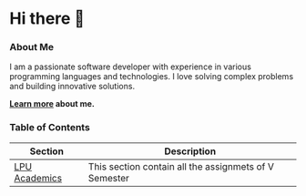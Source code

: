 # Hi there 👋

### About Me

I am a passionate software developer with experience in various programming languages and technologies. I love solving complex problems and building innovative solutions.

**[Learn more](https://portfolio.xanderbilla.com/) about me.**

### Table of Contents

| Section | Description |
|---------|-------------|
| [LPU Academics](https://github.com/xanderbilla/xanderbilla/wiki) | This section contain all the assignmets of V Semester |
